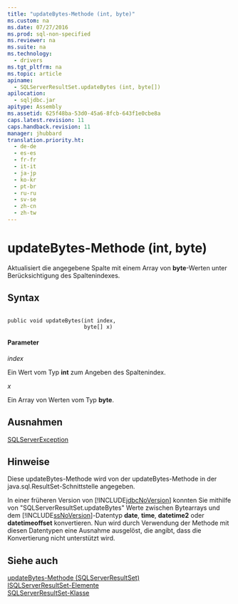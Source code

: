 ```yaml
---
title: "updateBytes-Methode (int, byte)"
ms.custom: na
ms.date: 07/27/2016
ms.prod: sql-non-specified
ms.reviewer: na
ms.suite: na
ms.technology: 
  - drivers
ms.tgt_pltfrm: na
ms.topic: article
apiname: 
  - SQLServerResultSet.updateBytes (int, byte[])
apilocation: 
  - sqljdbc.jar
apitype: Assembly
ms.assetid: 625f48ba-53d0-45a6-8fcb-643f1e0cbe8a
caps.latest.revision: 11
caps.handback.revision: 11
manager: jhubbard
translation.priority.ht: 
  - de-de
  - es-es
  - fr-fr
  - it-it
  - ja-jp
  - ko-kr
  - pt-br
  - ru-ru
  - sv-se
  - zh-cn
  - zh-tw
---
```

# updateBytes-Methode (int, byte)
  Aktualisiert die angegebene Spalte mit einem Array von **byte**\-Werten unter Berücksichtigung des Spaltenindexes.  
  
## Syntax  
  
```  
  
public void updateBytes(int index,  
                        byte[] x)  
```  
  
#### Parameter  
 *index*  
  
 Ein Wert vom Typ **int** zum Angeben des Spaltenindex.  
  
 *x*  
  
 Ein Array von Werten vom Typ **byte**.  
  
## Ausnahmen  
 [SQLServerException](../content/SQLServerException-Class.md)  
  
## Hinweise  
 Diese updateBytes\-Methode wird von der updateBytes\-Methode in der java.sql.ResultSet\-Schnittstelle angegeben.  
  
 In einer früheren Version von [!INCLUDE[jdbcNoVersion](../content/includes/jdbcNoVersion_md.md)] konnten Sie mithilfe von "SQLServerResultSet.updateBytes" Werte zwischen Bytearrays und dem [!INCLUDE[ssNoVersion](../content/includes/ssNoVersion_md.md)]\-Datentyp **date**, **time**, **datetime2** oder **datetimeoffset** konvertieren. Nun wird durch Verwendung der Methode mit diesen Datentypen eine Ausnahme ausgelöst, die angibt, dass die Konvertierung nicht unterstützt wird.  
  
## Siehe auch  
 [updateBytes-Methode &#40;SQLServerResultSet&#41;](../content/updateBytes-Method--SQLServerResultSet-.md)   
 [ISQLServerResultSet-Elemente](../content/SQLServerResultSet-Members.md)   
 [SQLServerResultSet-Klasse](../content/SQLServerResultSet-Class.md)  
  
  